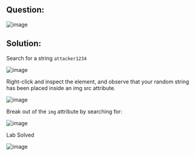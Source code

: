 ## Question:

![image](https://github.com/Nifalnasar/Portswigger-Labs/assets/141356053/f49c28ed-3841-4aaf-aeb9-9faa1dd1bcef)

## Solution:

Search for a string ```attacker1234```

![image](https://github.com/Nifalnasar/Portswigger-Labs/assets/141356053/fe347cd9-67be-4d82-b392-a51b1f9013db)

Right-click and inspect the element, and observe that your random string has been placed inside an img src attribute.

![image](https://github.com/Nifalnasar/Portswigger-Labs/assets/141356053/3fb84768-5ff2-4763-91a5-299a1718684f)

Break out of the ```img``` attribute by searching for:

![image](https://github.com/Nifalnasar/Portswigger-Labs/assets/141356053/61081acc-73f0-4b63-86d5-ffeef2f6397e)

Lab Solved

![image](https://github.com/Nifalnasar/Portswigger-Labs/assets/141356053/e8d21043-5ccd-46ef-a721-21527340f5c6)
